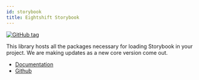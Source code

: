 ```yaml
---
id: storybook
title: Eightshift Storybook
---
```


[![GitHub tag](https://img.shields.io/github/tag/hhftechtips/eightshift-storybook.svg?style=for-the-badge)](https://github.com/hhftechtips/eightshift-storybook)

This library hosts all the packages necessary for loading Storybook in your project. We are making updates as a new core version come out.

* [Documentation](/docs/basics/blocks-storybook)
* [Github](https://github.com/hhftechtips/eightshift-storybook)
